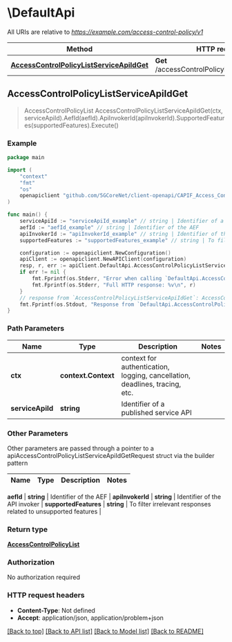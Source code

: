 # \DefaultApi

All URIs are relative to *https://example.com/access-control-policy/v1*

Method | HTTP request | Description
------------- | ------------- | -------------
[**AccessControlPolicyListServiceApiIdGet**](DefaultApi.md#AccessControlPolicyListServiceApiIdGet) | **Get** /accessControlPolicyList/{serviceApiId} | 



## AccessControlPolicyListServiceApiIdGet

> AccessControlPolicyList AccessControlPolicyListServiceApiIdGet(ctx, serviceApiId).AefId(aefId).ApiInvokerId(apiInvokerId).SupportedFeatures(supportedFeatures).Execute()





### Example

```go
package main

import (
    "context"
    "fmt"
    "os"
    openapiclient "github.com/5GCoreNet/client-openapi/CAPIF_Access_Control_Policy_API"
)

func main() {
    serviceApiId := "serviceApiId_example" // string | Identifier of a published service API
    aefId := "aefId_example" // string | Identifier of the AEF
    apiInvokerId := "apiInvokerId_example" // string | Identifier of the API invoker (optional)
    supportedFeatures := "supportedFeatures_example" // string | To filter irrelevant responses related to unsupported features (optional)

    configuration := openapiclient.NewConfiguration()
    apiClient := openapiclient.NewAPIClient(configuration)
    resp, r, err := apiClient.DefaultApi.AccessControlPolicyListServiceApiIdGet(context.Background(), serviceApiId).AefId(aefId).ApiInvokerId(apiInvokerId).SupportedFeatures(supportedFeatures).Execute()
    if err != nil {
        fmt.Fprintf(os.Stderr, "Error when calling `DefaultApi.AccessControlPolicyListServiceApiIdGet``: %v\n", err)
        fmt.Fprintf(os.Stderr, "Full HTTP response: %v\n", r)
    }
    // response from `AccessControlPolicyListServiceApiIdGet`: AccessControlPolicyList
    fmt.Fprintf(os.Stdout, "Response from `DefaultApi.AccessControlPolicyListServiceApiIdGet`: %v\n", resp)
}
```

### Path Parameters


Name | Type | Description  | Notes
------------- | ------------- | ------------- | -------------
**ctx** | **context.Context** | context for authentication, logging, cancellation, deadlines, tracing, etc.
**serviceApiId** | **string** | Identifier of a published service API | 

### Other Parameters

Other parameters are passed through a pointer to a apiAccessControlPolicyListServiceApiIdGetRequest struct via the builder pattern


Name | Type | Description  | Notes
------------- | ------------- | ------------- | -------------

 **aefId** | **string** | Identifier of the AEF | 
 **apiInvokerId** | **string** | Identifier of the API invoker | 
 **supportedFeatures** | **string** | To filter irrelevant responses related to unsupported features | 

### Return type

[**AccessControlPolicyList**](AccessControlPolicyList.md)

### Authorization

No authorization required

### HTTP request headers

- **Content-Type**: Not defined
- **Accept**: application/json, application/problem+json

[[Back to top]](#) [[Back to API list]](../README.md#documentation-for-api-endpoints)
[[Back to Model list]](../README.md#documentation-for-models)
[[Back to README]](../README.md)

